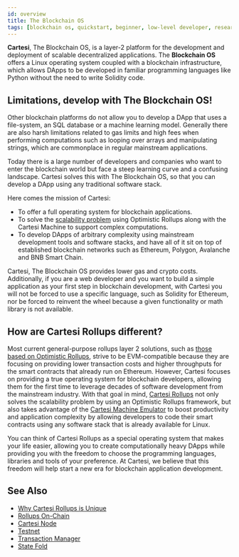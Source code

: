 ```yaml
---
id: overview
title: The Blockchain OS
tags: [blockchain os, quickstart, beginner, low-level developer, researcher, learn, build, maintain]
---
```


**Cartesi**, The Blockchain OS, is a layer-2 platform for the development and deployment of scalable decentralized applications. The **Blockchain OS** offers a Linux operating system coupled with a blockchain infrastructure, which allows DApps to be developed in familiar programming languages like Python without the need to write Solidity code.

## Limitations, develop with The Blockchain OS!

Other blockchain platforms do not allow you to develop a DApp that uses a file-system, an SQL database or a machine learning model. Generally there are also harsh limitations related to gas limits and high fees when performing computations such as looping over arrays and manipulating strings, which are commonplace in regular mainstream applications.

Today there is a large number of developers and companies who want to enter the blockchain world but face a steep learning curve and a confusing landscape. Cartesi solves this with The Blockchain OS, so that you can develop a DApp using any traditional software stack.

Here comes the mission of Cartesi:

* To offer a full operating system for blockchain applications.
* To solve the [scalability problem](../new-to-cartesi/scalability) using Optimistic Rollups along with the Cartesi Machine to support complex computations.
* To develop DApps of arbitrary complexity using mainstream development tools and software stacks, and have all of it sit on top of established blockchain networks such as Ethereum, Polygon, Avalanche and BNB Smart Chain.

Cartesi, The Blockchain OS provides lower gas and crypto costs. Additionally, if you are a web developer and you want to build a simple application as your first step in blockchain development, with Cartesi you will not be forced to use a specific language, such as Solidity for Ethereum, nor be forced to reinvent the wheel because a given functionality or math library is not available.

## How are Cartesi Rollups different?

Most current general-purpose rollups layer 2 solutions, such as [those based on Optimistic Rollups](https://ethereum.org/en/developers/docs/scaling/optimistic-rollups/#use-optimistic-rollups), strive to be EVM-compatible because they are focusing on providing lower transaction costs and higher throughputs for the smart contracts that already run on Ethereum. However, Cartesi focuses on providing a true operating system for blockchain developers, allowing them for the first time to leverage decades of software development from the mainstream industry. With that goal in mind, [Cartesi Rollups](../cartesi-rollups/overview) not only solves the scalability problem by using an Optimistic Rollups framework, but also takes advantage of the [Cartesi Machine Emulator](../machine/intro) to boost productivity and application complexity by allowing developers to code their smart contracts using any software stack that is already available for Linux.

You can think of Cartesi Rollups as a special operating system that makes your life easier, allowing you to create computationally heavy DApps while providing you with the freedom to choose the programming languages, libraries and tools of your preference. At Cartesi, we believe that this freedom will help start a new era for blockchain application development.

## See Also

* [Why Cartesi Rollups is Unique](https://medium.com/cartesi/scalable-smart-contracts-on-ethereum-built-with-mainstream-software-stacks-8ad6f8f17997)
* [Rollups On-Chain](https://medium.com/cartesi/rollups-on-chain-d749744a9cb3)
* [Cartesi Node](https://medium.com/cartesi/rollups-cartesi-node-3000b3ffec74)
* [Testnet](https://medium.com/cartesi/cartesi-rollups-rollout-testnet-40c90d10c2f1)
* [Transaction Manager](https://medium.com/cartesi/cartesi-rollups-rollout-transaction-manager-4a49af15d6b9)
* [State Fold](https://medium.com/cartesi/state-fold-cfe5f4d79639)
